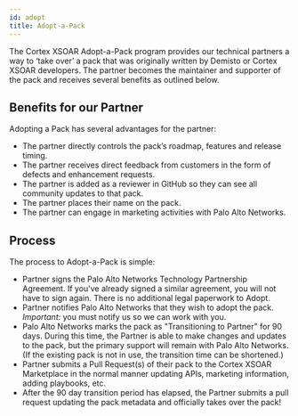 ```yaml
---
id: adopt 
title: Adopt-a-Pack 
---
```


The Cortex XSOAR Adopt-a-Pack program provides our technical partners a way to ‘take over’ a pack that was originally written by Demisto or Cortex XSOAR developers. The partner becomes the maintainer and supporter of the pack and receives several benefits as outlined below.

## Benefits for our Partner
Adopting a Pack has several advantages for the partner:
- The partner directly controls the pack’s roadmap, features and release timing.
- The partner receives direct feedback from customers in the form of defects and enhancement requests.
- The partner is added as a reviewer in GitHub so they can see all community updates to that pack.
- The partner places their name on the pack.
- The partner can engage in marketing activities with Palo Alto Networks.

## Process
The process to Adopt-a-Pack is simple:
- Partner signs the Palo Alto Networks Technology Partnership Agreement. If you've already signed a similar agreement, you will not have to sign again. There is no additional legal paperwork to Adopt. 
- Partner notifies Palo Alto Networks that they wish to adopt the pack. *Important:* you must notify us so we can work with you. 
- Palo Alto Networks marks the pack as "Transitioning to Partner" for 90 days. During this time, the Partner is able to make changes and updates to the pack, but the primary support will remain with Palo Alto Networks. (If the existing pack is not in use, the transition time can be shortened.) 
- Partner submits a Pull Request(s) of their pack to the Cortex XSOAR Marketplace in the normal manner updating APIs, marketing information, adding playbooks, etc. 
- After the 90 day transition period has elapsed, the Partner submits a pull request updating the pack metadata and officially takes over the pack!

